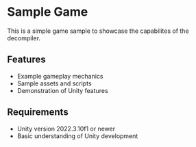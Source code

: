 # Sample Game

This is a simple game sample to showcase the capabilites of the decompiler.

## Features

- Example gameplay mechanics
- Sample assets and scripts
- Demonstration of Unity features

## Requirements
- Unity version 2022.3.10f1 or newer
- Basic understanding of Unity development
